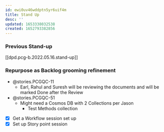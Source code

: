 ```yaml
---
id: ewi0uv46wddptn5yr6uif4m
title: Stand Up
desc: ''
updated: 1653338032538
created: 1652793382856
---
```


### Previous Stand-up
[[dpd.pcg-b.2022.05.16.stand-up]]

### Repurpose as Backlog grooming refinement

- @stories.PCGQC-11
  - Earl, Rahul and Suresh will be reviewing the documents and will be marked Done after the Review
- @stories.PCGQC-51
  - Might need a Cosmos DB with 2 Collections per Jason
    - Test Methods collection

- [x] Get a Workflow session set up
- [x] Set up Story point session
